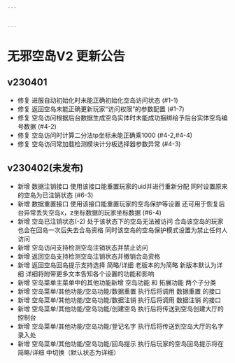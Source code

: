 ```yaml
---


---
```


<h1 id="无邪空岛v2-更新公告"><span class="prefix"></span><span class="content">无邪空岛V2 更新公告</span><span class="suffix"></span></h1>
<h2 id="v230401"><span class="prefix"></span><span class="content">v230401</span><span class="suffix"></span></h2>
<ul>
<li>修复 进服自动初始化时未能正确初始化空岛访问状态 (#1-1)</li>
<li>修复 返回空岛未能正确更新玩家“访问权限”的参数配置 (#1-7)</li>
<li>修复 空岛访问根据后台数据生成空岛实体时未能成功捆绑给予后台实体空岛编号数据 (#4-2)</li>
<li>修复 空岛访问时计算二分法tp坐标未能正确乘1000  (#4-2,#4-4)</li>
<li>修复 空岛访问常加载检测模块计分板选择器参数异常 (#4-3)</li>
</ul>
<h2 id="v230402未发布"><span class="prefix"></span><span class="content">v230402(未发布)</span><span class="suffix"></span></h2>
<ul>
<li>新增 数据注销接口 使用该接口能重置玩家的uid并进行重新分配 同时设置原来的空岛为已注销状态  (#6-3)</li>
<li>新增 数据重置接口 使用该接口能重置玩家的空岛保护等设置 还可用于恢复后台异常丢失空岛x，z坐标数据的玩家坐标数据 (#6-4)</li>
<li>新增 空岛已注销状态(-2) 处于该状态下的空岛无法被访问 合岛该空岛的玩家也会在回岛一次后失去合岛资格 同时该空岛的空岛保护模式设置为禁止任何人访问</li>
<li>新增 空岛访问支持检测空岛注销状态并禁止访问</li>
<li>新增 返回空岛支持检测空岛注销状态并撤销合岛资格</li>
<li>新增 返回空岛回岛提示支持选择 简略/详细 老版本的为简略 新版本默认为详细 详细将附带更多文本告知各个设置的功能和影响</li>
<li>新增 空岛菜单主菜单中的其他功能新增 空岛功能 和 拓展功能 两个子分类</li>
<li>新增 空岛菜单/其他功能/空岛功能/数据重置 执行后将调用 数据重置 的接口</li>
<li>新增 空岛菜单/其他功能/空岛功能/数据注销 执行后将调用 数据注销 的接口</li>
<li>新增 空岛菜单/其他功能/空岛功能/创建空岛 执行后将传送到空岛创建大厅的控制台</li>
<li>新增 空岛菜单/其他功能/空岛功能/登记名字 执行后将传送到空岛大厅的名字录入处</li>
<li>新增  空岛菜单/其他功能/空岛功能/回岛提示 执行后玩家的空岛回岛提示将在 简略/详细 中切换（默认状态为详细）</li>
</ul>

